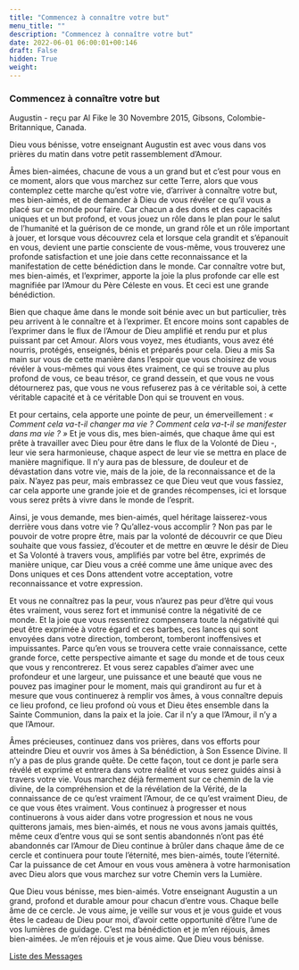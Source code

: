 ```yaml
---
title: "Commencez à connaître votre but"
menu_title: ""
description: "Commencez à connaître votre but"
date: 2022-06-01 06:00:01+00:146
draft: False
hidden: True
weight:
---
```

### Commencez à connaître votre but

Augustin - reçu par Al Fike le 30 Novembre 2015, Gibsons, Colombie-Britannique, Canada.

Dieu vous bénisse, votre enseignant Augustin est avec vous dans vos prières du matin dans votre petit rassemblement d’Amour.

Âmes bien-aimées, chacune de vous a un grand but et c’est pour vous en ce moment, alors que vous marchez sur cette Terre, alors que vous contemplez cette marche qu’est votre vie, d’arriver à connaître votre but, mes bien-aimés, et de demander à Dieu de vous révéler ce qu’il vous a placé sur ce monde pour faire. Car chacun a des dons et des capacités uniques et un but profond, et vous jouez un rôle dans le plan pour le salut de l’humanité et la guérison de ce monde, un grand rôle et un rôle important à jouer, et lorsque vous découvrez cela et lorsque cela grandit et s’épanouit en vous, devient une partie consciente de vous-même, vous trouverez une profonde satisfaction et une joie dans cette reconnaissance et la manifestation de cette bénédiction dans le monde. Car connaître votre but, mes bien-aimés, et l’exprimer, apporte la joie la plus profonde car elle est magnifiée par l’Amour du Père Céleste en vous. Et ceci est une grande bénédiction.

Bien que chaque âme dans le monde soit bénie avec un but particulier, très peu arrivent à le connaître et à l’exprimer. Et encore moins sont capables de l’exprimer dans le flux de l’Amour de Dieu amplifié et rendu pur et plus puissant par cet Amour. Alors vous voyez, mes étudiants, vous avez été nourris, protégés, enseignés, bénis et préparés pour cela. Dieu a mis Sa main sur vous de cette manière dans l’espoir que vous choisirez de vous révéler à vous-mêmes qui vous êtes vraiment, ce qui se trouve au plus profond de vous, ce beau trésor, ce grand dessein, et que vous ne vous détournerez pas, que vous ne vous refuserez pas à ce véritable soi, à cette véritable capacité et à ce véritable Don qui se trouvent en vous.

Et pour certains, cela apporte une pointe de peur, un émerveillement : *« Comment cela va-t-il changer ma vie ? Comment cela va-t-il se manifester dans ma vie ? »* Et je vous dis, mes bien-aimés, que chaque âme qui est prête à travailler avec Dieu pour être dans le flux de la Volonté de Dieu -, leur vie sera harmonieuse, chaque aspect de leur vie se mettra en place de manière magnifique. Il n’y aura pas de blessure, de douleur et de dévastation dans votre vie, mais de la joie, de la reconnaissance et de la paix. N’ayez pas peur, mais embrassez ce que Dieu veut que vous fassiez, car cela apporte une grande joie et de grandes récompenses, ici et lorsque vous serez prêts à vivre dans le monde de l’esprit.

Ainsi, je vous demande, mes bien-aimés, quel héritage laisserez-vous derrière vous dans votre vie ? Qu’allez-vous accomplir ? Non pas par le pouvoir de votre propre être, mais par la volonté de découvrir ce que Dieu souhaite que vous fassiez, d’écouter et de mettre en œuvre le désir de Dieu et Sa Volonté à travers vous, amplifiés par votre bel être, exprimés de manière unique, car Dieu vous a créé comme une âme unique avec des Dons uniques et ces Dons attendent votre acceptation, votre reconnaissance et votre expression.

Et vous ne connaîtrez pas la peur, vous n’aurez pas peur d’être qui vous êtes vraiment, vous serez fort et immunisé contre la négativité de ce monde. Et la joie que vous ressentirez compensera toute la négativité qui peut être exprimée à votre égard et ces barbes, ces lances qui sont envoyées dans votre direction, tomberont, tomberont inoffensives et impuissantes. Parce qu’en vous se trouvera cette vraie connaissance, cette grande force, cette perspective aimante et sage du monde et de tous ceux que vous y rencontrerez. Et vous serez capables d’aimer avec une profondeur et une largeur, une puissance et une beauté que vous ne pouvez pas imaginer pour le moment, mais qui grandiront au fur et à mesure que vous continuerez à remplir vos âmes, à vous connaître depuis ce lieu profond, ce lieu profond où vous et Dieu êtes ensemble dans la Sainte Communion, dans la paix et la joie. Car il n’y a que l’Amour, il n’y a que l’Amour.

Âmes précieuses, continuez dans vos prières, dans vos efforts pour atteindre Dieu et ouvrir vos âmes à Sa bénédiction, à Son Essence Divine. Il n’y a pas de plus grande quête. De cette façon, tout ce dont je parle sera révélé et exprimé et entrera dans votre réalité et vous serez guidés ainsi à travers votre vie. Vous marchez déjà fermement sur ce chemin de la vie divine, de la compréhension et de la révélation de la Vérité, de la connaissance de ce qu’est vraiment l’Amour, de ce qu’est vraiment Dieu, de ce que vous êtes vraiment. Vous continuez à progresser et nous continuerons à vous aider dans votre progression et nous ne vous quitterons jamais, mes bien-aimés, et nous ne vous avons jamais quittés, même ceux d’entre vous qui se sont sentis abandonnés n’ont pas été abandonnés car l’Amour de Dieu continue à brûler dans chaque âme de ce cercle et continuera pour toute l’éternité, mes bien-aimés, toute l’éternité. Car la puissance de cet Amour en vous vous amènera à votre harmonisation avec Dieu alors que vous marchez sur votre Chemin vers la Lumière.

Que Dieu vous bénisse, mes bien-aimés. Votre enseignant Augustin a un grand, profond et durable amour pour chacun d’entre vous. Chaque belle âme de ce cercle. Je vous aime, je veille sur vous et je vous guide et vous êtes le cadeau de Dieu pour moi, d’avoir cette opportunité d’être l’une de vos lumières de guidage. C’est ma bénédiction et je m’en réjouis, âmes bien-aimées. Je m’en réjouis et je vous aime. Que Dieu vous bénisse.

[Liste des Messages](/fr-contemporary-messages/fr-contemporary-messages-by-date-order/fr-contemporary-messages-2015)